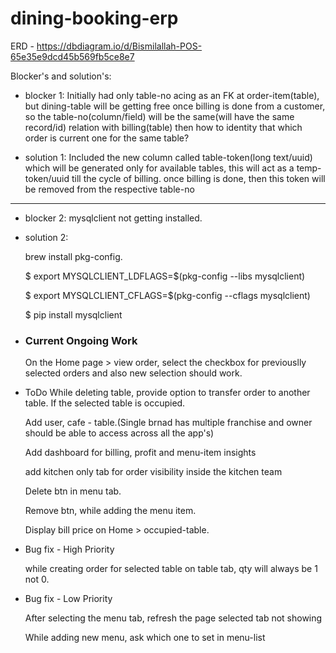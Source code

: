 # dining-booking-erp 

ERD - https://dbdiagram.io/d/Bismilallah-POS-65e35e9dcd45b569fb5ce8e7

Blocker's and solution's:
- blocker 1: Initially had only table-no acing as an FK at order-item(table), but dining-table will be getting free once billing is done from a customer, so the table-no(column/field) will be the same(will have the same record/id) relation with billing(table) then how to identity that which order is current one for the same table?

- solution 1: Included the new column called table-token(long text/uuid) which will be generated only for available tables, this will act as a temp- token/uuid till the cycle of billing. once billing is done, then this token will be removed from the respective table-no
*********************************************************************************************************************************************************************************
- blocker 2: mysqlclient not getting installed.

- solution 2:

  brew install pkg-config.

  $ export MYSQLCLIENT_LDFLAGS=$(pkg-config --libs mysqlclient)

  $ export MYSQLCLIENT_CFLAGS=$(pkg-config --cflags mysqlclient)

  $ pip install mysqlclient

- ### Current Ongoing Work
  On the Home page > view order, select the checkbox for previouslly selected orders and also new selection should work.

- ToDo
  While deleting table, provide option to transfer order to another table. If the selected table is occupied.

  Add user, cafe - table.(Single brnad has multiple franchise and owner should be able to access across all the app's)

  Add dashboard for billing, profit and menu-item insights

  add kitchen only tab for order visibility inside the kitchen team

  Delete btn in menu tab.

  Remove btn, while adding the menu item.

  Display bill price on Home > occupied-table.

- Bug fix - High Priority

  while creating order for selected table on table tab, qty will always be 1 not 0.

- Bug fix - Low Priority 

  After selecting the menu tab, refresh the page selected tab not showing

  While adding new menu, ask which one to set in menu-list